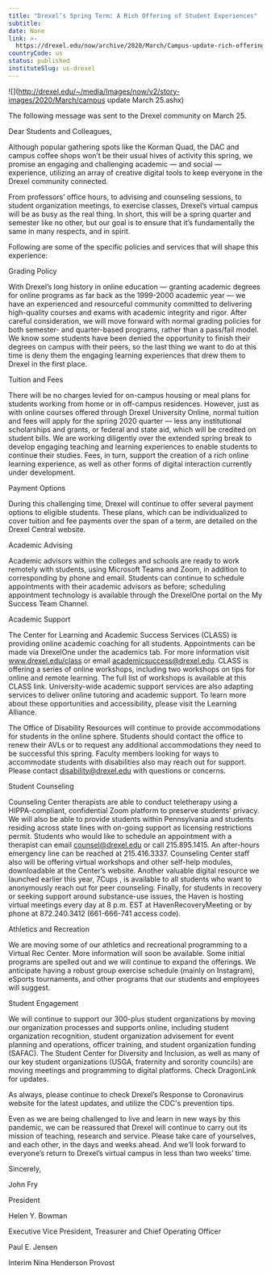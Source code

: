```yaml
---
title: "Drexel’s Spring Term: A Rich Offering of Student Experiences"
subtitle: 
date: None
link: >-
  https://drexel.edu/now/archive/2020/March/Campus-update-rich-offering-student-experiences/
countryCode: us
status: published
instituteSlug: us-drexel
---
```

![](http://drexel.edu/~/media/Images/now/v2/story-images/2020/March/campus update March 25.ashx)

The following message was sent to the Drexel community on March 25.

Dear Students and Colleagues,

Although popular gathering spots like the Korman Quad, the DAC and campus coffee shops won’t be their usual hives of activity this spring, we promise an engaging and challenging academic — and social — experience, utilizing an array of creative digital tools to keep everyone in the Drexel community connected.

From professors’ office hours, to advising and counseling sessions, to student organization meetings, to exercise classes, Drexel’s virtual campus will be as busy as the real thing. In short, this will be a spring quarter and semester like no other, but our goal is to ensure that it’s fundamentally the same in many respects, and in spirit.

Following are some of the specific policies and services that will shape this experience:

Grading Policy

With Drexel’s long history in online education — granting academic degrees for online programs as far back as the 1999-2000 academic year — we have an experienced and resourceful community committed to delivering high-quality courses and exams with academic integrity and rigor. After careful consideration, we will move forward with normal grading policies for both semester- and quarter-based programs, rather than a pass/fail model. We know some students have been denied the opportunity to finish their degrees on campus with their peers, so the last thing we want to do at this time is deny them the engaging learning experiences that drew them to Drexel in the first place.

Tuition and Fees

There will be no charges levied for on-campus housing or meal plans for students working from home or in off-campus residences. However, just as with online courses offered through Drexel University Online, normal tuition and fees will apply for the spring 2020 quarter — less any institutional scholarships and grants, or federal and state aid, which will be credited on student bills. We are working diligently over the extended spring break to develop engaging teaching and learning experiences to enable students to continue their studies. Fees, in turn, support the creation of a rich online learning experience, as well as other forms of digital interaction currently under development.

Payment Options

During this challenging time, Drexel will continue to offer several payment options to eligible students. These plans, which can be individualized to cover tuition and fee payments over the span of a term, are detailed on the Drexel Central website.

Academic Advising

Academic advisors within the colleges and schools are ready to work remotely with students, using Microsoft Teams and Zoom, in addition to corresponding by phone and email. Students can continue to schedule appointments with their academic advisors as before; scheduling appointment technology is available through the DrexelOne portal on the My Success Team Channel.

Academic Support

The Center for Learning and Academic Success Services (CLASS) is providing online academic coaching for all students. Appointments can be made via DrexelOne under the academics tab. For more information visit www.drexel.edu/class or email academicsuccess@drexel.edu. CLASS is offering a series of online workshops, including two workshops on tips for online and remote learning. The full list of workshops is available at this CLASS link. University-wide academic support services are also adapting services to deliver online tutoring and academic support. To learn more about these opportunities and accessibility, please visit the Learning Alliance.

The Office of Disability Resources will continue to provide accommodations for students in the online sphere. Students should contact the office to renew their AVLs or to request any additional accommodations they need to be successful this spring. Faculty members looking for ways to accommodate students with disabilities also may reach out for support. Please contact disability@drexel.edu with questions or concerns.

Student Counseling

Counseling Center therapists are able to conduct teletherapy using a HIPPA-compliant, confidential Zoom platform to preserve students’ privacy. We will also be able to provide students within Pennsylvania and students residing across state lines with on-going support as licensing restrictions permit. Students who would like to schedule an appointment with a therapist can email counsel@drexel.edu or call 215.895.1415. An after-hours emergency line can be reached at 215.416.3337. Counseling Center staff also will be offering virtual workshops and other self-help modules, downloadable at the Center’s website. Another valuable digital resource we launched earlier this year, 7Cups , is available to all students who want to anonymously reach out for peer counseling. Finally, for students in recovery or seeking support around substance-use issues, the Haven is hosting virtual meetings every day at 8 p.m. EST at HavenRecoveryMeeting or by phone at 872.240.3412 (661-666-741 access code).

Athletics and Recreation

We are moving some of our athletics and recreational programming to a Virtual Rec Center. More information will soon be available. Some initial programs are spelled out and we will continue to expand the offerings. We anticipate having a robust group exercise schedule (mainly on Instagram), eSports tournaments, and other programs that our students and employees will suggest.

Student Engagement

We will continue to support our 300-plus student organizations by moving our organization processes and supports online, including student organization recognition, student organization advisement for event planning and operations, officer training, and student organization funding (SAFAC). The Student Center for Diversity and Inclusion, as well as many of our key student organizations (USGA, fraternity and sorority councils) are moving meetings and programming to digital platforms. Check DragonLink for updates.

As always, please continue to check Drexel’s Response to Coronavirus website for the latest updates, and utilize the CDC's prevention tips.

Even as we are being challenged to live and learn in new ways by this pandemic, we can be reassured that Drexel will continue to carry out its mission of teaching, research and service. Please take care of yourselves, and each other, in the days and weeks ahead. And we’ll look forward to everyone’s return to Drexel’s virtual campus in less than two weeks’ time.

Sincerely,

John Fry

President

Helen Y. Bowman

Executive Vice President, Treasurer and Chief Operating Officer

Paul E. Jensen

Interim Nina Henderson Provost